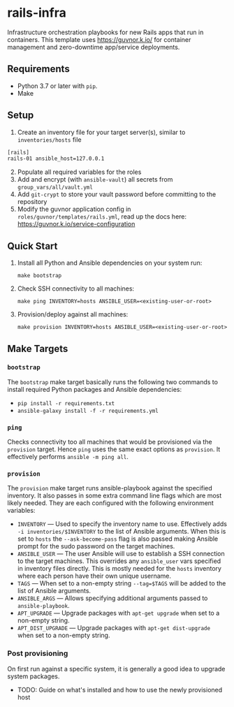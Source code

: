 # rails-infra

Infrastructure orchestration playbooks for new Rails apps that run in containers. This template uses https://guvnor.k.io/ for container management and zero-downtime app/service deployments.

## Requirements

- Python 3.7 or later with `pip`.
- Make

## Setup

1. Create an inventory file for your target server(s), similar to `inventories/hosts` file
```bash
[rails]
rails-01 ansible_host=127.0.0.1
```

2. Populate all required variables for the roles
3. Add and encrypt (with  `ansible-vault`) all secrets from `group_vars/all/vault.yml`
4. Add `git-crypt` to store your vault password before committing to the repository
5. Modify the guvnor application config in `roles/guvnor/templates/rails.yml`, read up the docs here: https://guvnor.k.io/service-configuration

## Quick Start

1. Install all Python and Ansible dependencies on your system run:
   ```
   make bootstrap
   ```
2. Check SSH connectivity to all machines:
   ```
   make ping INVENTORY=hosts ANSIBLE_USER=<existing-user-or-root>
   ```
3. Provision/deploy against all machines:
   ```
   make provision INVENTORY=hosts ANSIBLE_USER=<existing-user-or-root>
   ```

## Make Targets

### `bootstrap`

The `bootstrap` make target basically runs the following two commands to install
required Python packages and Ansible dependencies:

- `pip install -r requirements.txt`
- `ansible-galaxy install -f -r requirements.yml`

### `ping`

Checks connectivity too all machines that would be provisioned via the
`provision` target. Hence `ping` uses the same exact options as `provision`. It
effectively performs `ansible -m ping all`.

### `provision`

The `provision` make target runs ansible-playbook against the specified
inventory. It also passes in some extra command line flags which are most likely
needed. They are each configured with the following environment variables:

- `INVENTORY` — Used to specify the inventory name to use. Effectively adds
  `-i inventories/$INVENTORY` to the list of Ansible arguments. When this is set
  to `hosts` the `--ask-become-pass` flag is also passed making Ansible
  prompt for the sudo password on the target machines.
- `ANSIBLE_USER` — The user Ansible will use to establish a SSH connection to
  the target machines. This overrides any `ansible_user` vars specified in
  inventory files directly. This is mostly needed for the `hosts` inventory
  where each person have their own unique username.
- `TAGS` — When set to a non-empty string `--tag=$TAGS` will be added to the
  list of Ansible arguments.
- `ANSIBLE_ARGS` — Allows specifying additional arguments passed to
  `ansible-playbook`.
- `APT_UPGRADE` — Upgrade packages with `apt-get upgrade` when set to a
  non-empty string.
- `APT_DIST_UPGRADE` — Upgrade packages with `apt-get dist-upgrade` when set to
  a non-empty string.

### Post provisioning

On first run against a specific system, it is generally a good idea to upgrade
system packages.

- TODO: Guide on what's installed and how to use the newly provisioned host
